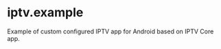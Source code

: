 iptv.example
============

Example of custom configured IPTV app for Android based on IPTV Core app.
